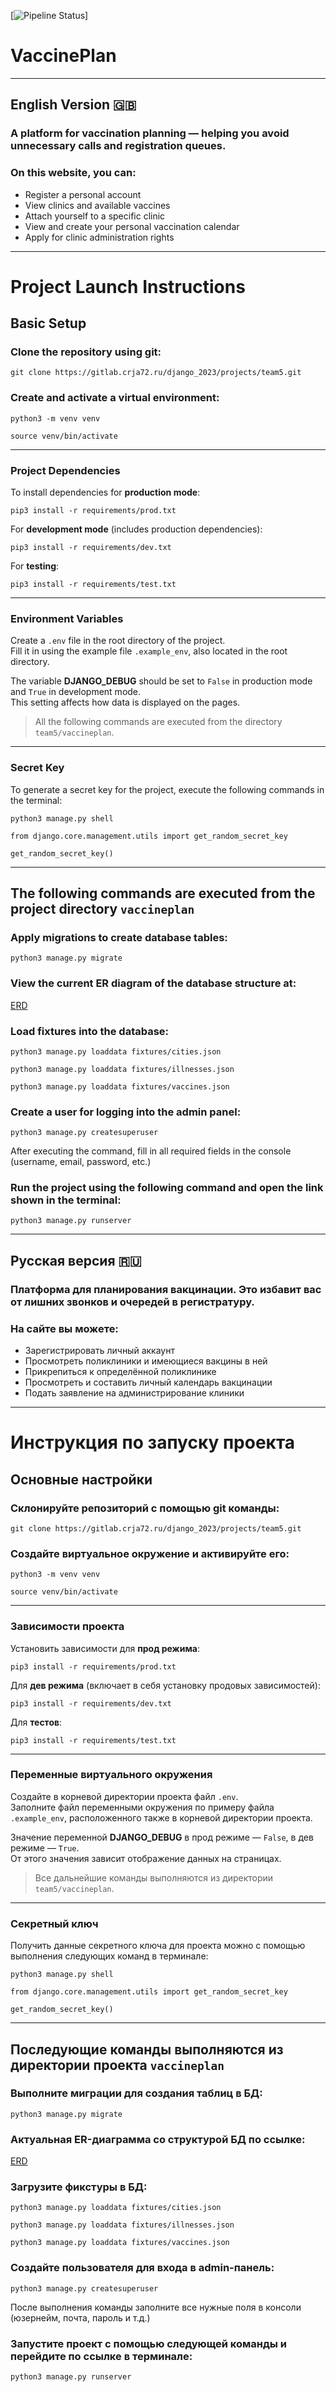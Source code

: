 [![Pipeline Status](https://gitlab.crja72.ru/django_2023/projects/team5/badges/main/pipeline.svg)]

# VaccinePlan

---

## English Version 🇬🇧

### A platform for vaccination planning — helping you avoid unnecessary calls and registration queues.

### On this website, you can:

* Register a personal account  
* View clinics and available vaccines  
* Attach yourself to a specific clinic  
* View and create your personal vaccination calendar  
* Apply for clinic administration rights  

---

# Project Launch Instructions

## Basic Setup

### Clone the repository using git:

```
git clone https://gitlab.crja72.ru/django_2023/projects/team5.git
```

### Create and activate a virtual environment:

```
python3 -m venv venv 
```

```
source venv/bin/activate 
```

---

### Project Dependencies

To install dependencies for **production mode**:

```
pip3 install -r requirements/prod.txt
```

For **development mode** (includes production dependencies):

```
pip3 install -r requirements/dev.txt
```

For **testing**:

```
pip3 install -r requirements/test.txt
```

---

### Environment Variables

Create a `.env` file in the root directory of the project.  
Fill it in using the example file `.example_env`, also located in the root directory.

The variable **DJANGO_DEBUG** should be set to `False` in production mode and `True` in development mode.  
This setting affects how data is displayed on the pages.

> All the following commands are executed from the directory `team5/vaccineplan`.

---

### Secret Key

To generate a secret key for the project, execute the following commands in the terminal:

```
python3 manage.py shell
```

```
from django.core.management.utils import get_random_secret_key
```

```
get_random_secret_key()
```

---

## The following commands are executed from the project directory `vaccineplan`

### Apply migrations to create database tables:

```
python3 manage.py migrate
```

### View the current ER diagram of the database structure at:

[ERD](https://dbdiagram.io/d/VaccinePlan-65733c7756d8064ca0a99943)

### Load fixtures into the database:

```
python3 manage.py loaddata fixtures/cities.json
```

```
python3 manage.py loaddata fixtures/illnesses.json
```

```
python3 manage.py loaddata fixtures/vaccines.json
```

### Create a user for logging into the admin panel:

```
python3 manage.py createsuperuser
```

After executing the command, fill in all required fields in the console (username, email, password, etc.)

### Run the project using the following command and open the link shown in the terminal:

```
python3 manage.py runserver
```

---

## Русская версия 🇷🇺

### Платформа для планирования вакцинации. Это избавит вас от лишних звонков и очередей в регистратуру.

### На сайте вы можете:

* Зарегистрировать личный аккаунт  
* Просмотреть поликлиники и имеющиеся вакцины в ней  
* Прикрепиться к определённой поликлинике  
* Просмотреть и составить личный календарь вакцинации  
* Подать заявление на администрирование клиники  

---

# Инструкция по запуску проекта

## Основные настройки

### Склонируйте репозиторий с помощью git команды:

```
git clone https://gitlab.crja72.ru/django_2023/projects/team5.git
```

### Создайте виртуальное окружение и активируйте его:

```
python3 -m venv venv 
```

```
source venv/bin/activate 
```

---

### Зависимости проекта

Установить зависимости для **прод режима**:

```
pip3 install -r requirements/prod.txt
```

Для **дев режима** (включает в себя установку продовых зависимостей):

```
pip3 install -r requirements/dev.txt
```

Для **тестов**:

```
pip3 install -r requirements/test.txt
```

---

### Переменные виртуального окружения

Создайте в корневой директории проекта файл `.env`.  
Заполните файл переменными окружения по примеру файла `.example_env`, расположенного также в корневой директории проекта.

Значение переменной **DJANGO_DEBUG** в прод режиме — `False`, в дев режиме — `True`.  
От этого значения зависит отображение данных на страницах.

> Все дальнейшие команды выполняются из директории `team5/vaccineplan`.

---

### Секретный ключ

Получить данные секретного ключа для проекта можно с помощью выполнения следующих команд в терминале:

```
python3 manage.py shell
```

```
from django.core.management.utils import get_random_secret_key
```

```
get_random_secret_key()
```

---

## Последующие команды выполняются из директории проекта `vaccineplan`

### Выполните миграции для создания таблиц в БД:

```
python3 manage.py migrate
```

### Актуальная ER-диаграмма со структурой БД по ссылке:

[ERD](https://dbdiagram.io/d/VaccinePlan-65733c7756d8064ca0a99943)

### Загрузите фикстуры в БД:

```
python3 manage.py loaddata fixtures/cities.json
```

```
python3 manage.py loaddata fixtures/illnesses.json
```

```
python3 manage.py loaddata fixtures/vaccines.json
```

### Создайте пользователя для входа в admin-панель:

```
python3 manage.py createsuperuser
```

После выполнения команды заполните все нужные поля в консоли (юзернейм, почта, пароль и т.д.)

### Запустите проект с помощью следующей команды и перейдите по ссылке в терминале:

```
python3 manage.py runserver
```
